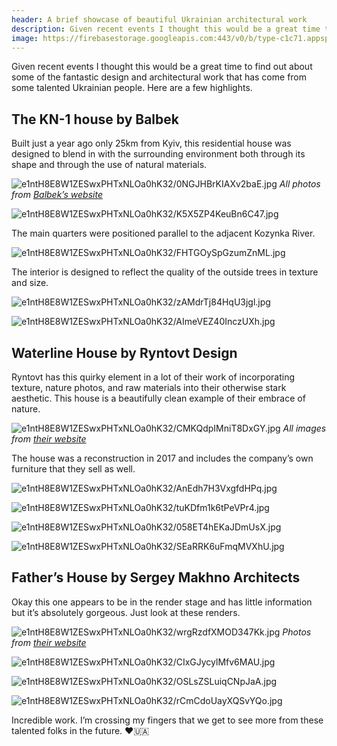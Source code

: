 ```yaml
---
header: A brief showcase of beautiful Ukrainian architectural work
description: Given recent events I thought this would be a great time to find out about some of the fantastic design and architectural work that has come from the talented Ukrainian people. Here are a few highlights.
image: https://firebasestorage.googleapis.com:443/v0/b/type-c1c71.appspot.com/o/e1ntH8E8W1ZESwxPHTxNLOa0hK32%2FwrgRzdfXMOD347Kk.jpg?alt=media&token=3ae57b34-992d-4b25-8008-23bd2d976c53
---
```


Given recent events I thought this would be a great time to find out about some of the fantastic design and architectural work that has come from some talented Ukrainian people. Here are a few highlights. 

## The KN-1 house by Balbek

Built just a year ago only 25km from Kyiv, this residential house was designed to blend in with the surrounding environment both through its shape and through the use of natural materials.

![e1ntH8E8W1ZESwxPHTxNLOa0hK32/0NGJHBrKIAXv2baE.jpg](https://firebasestorage.googleapis.com:443/v0/b/type-c1c71.appspot.com/o/e1ntH8E8W1ZESwxPHTxNLOa0hK32%2F0NGJHBrKIAXv2baE.jpg?alt=media&token=6931225f-2a1a-4374-b167-0c7055fc7068)
*All photos from [Balbek’s website](https://www.balbek.com/)*

![e1ntH8E8W1ZESwxPHTxNLOa0hK32/K5X5ZP4KeuBn6C47.jpg](https://firebasestorage.googleapis.com:443/v0/b/type-c1c71.appspot.com/o/e1ntH8E8W1ZESwxPHTxNLOa0hK32%2FK5X5ZP4KeuBn6C47.jpg?alt=media&token=f68737b8-235f-453d-91a1-4bf6e25a8dd2)

The main quarters were positioned parallel to the adjacent Kozynka River. 

![e1ntH8E8W1ZESwxPHTxNLOa0hK32/FHTGOySpGzumZnML.jpg](https://firebasestorage.googleapis.com:443/v0/b/type-c1c71.appspot.com/o/e1ntH8E8W1ZESwxPHTxNLOa0hK32%2FFHTGOySpGzumZnML.jpg?alt=media&token=de21c77b-3d6e-45f5-841e-bf579963238c)

The interior is designed to reflect the quality of the outside trees in texture and size. 

![e1ntH8E8W1ZESwxPHTxNLOa0hK32/zAMdrTj84HqU3jgl.jpg](https://firebasestorage.googleapis.com:443/v0/b/type-c1c71.appspot.com/o/e1ntH8E8W1ZESwxPHTxNLOa0hK32%2FzAMdrTj84HqU3jgl.jpg?alt=media&token=741961f3-5ae2-4208-980a-c65648a15c1c)

![e1ntH8E8W1ZESwxPHTxNLOa0hK32/AImeVEZ40InczUXh.jpg](https://firebasestorage.googleapis.com:443/v0/b/type-c1c71.appspot.com/o/e1ntH8E8W1ZESwxPHTxNLOa0hK32%2FAImeVEZ40InczUXh.jpg?alt=media&token=a8393871-025c-4edd-9838-fd2301745ed6)

## Waterline House by Ryntovt Design

Ryntovt has this quirky element in a lot of their work of incorporating texture, nature photos, and raw materials into their otherwise stark aesthetic. This house is a beautifully clean example of their embrace of nature. 

![e1ntH8E8W1ZESwxPHTxNLOa0hK32/CMKQdpIMniT8DxGY.jpg](https://firebasestorage.googleapis.com:443/v0/b/type-c1c71.appspot.com/o/e1ntH8E8W1ZESwxPHTxNLOa0hK32%2FCMKQdpIMniT8DxGY.jpg?alt=media&token=96812708-105b-480b-a4ec-dcca0d9f19f3)
*All images from [their website](https://ryntovt.com)*

The house was a reconstruction in 2017 and includes the company’s own furniture that they sell as well.

![e1ntH8E8W1ZESwxPHTxNLOa0hK32/AnEdh7H3VxgfdHPq.jpg](https://firebasestorage.googleapis.com:443/v0/b/type-c1c71.appspot.com/o/e1ntH8E8W1ZESwxPHTxNLOa0hK32%2FAnEdh7H3VxgfdHPq.jpg?alt=media&token=5b8a9186-e365-495b-8235-8dc3712e84ab)

![e1ntH8E8W1ZESwxPHTxNLOa0hK32/tuKDfm1k6tPeVPr4.jpg](https://firebasestorage.googleapis.com:443/v0/b/type-c1c71.appspot.com/o/e1ntH8E8W1ZESwxPHTxNLOa0hK32%2FtuKDfm1k6tPeVPr4.jpg?alt=media&token=b05481b8-bcc4-45a4-a4d1-e2d843d9be77)

![e1ntH8E8W1ZESwxPHTxNLOa0hK32/058ET4hEKaJDmUsX.jpg](https://firebasestorage.googleapis.com:443/v0/b/type-c1c71.appspot.com/o/e1ntH8E8W1ZESwxPHTxNLOa0hK32%2F058ET4hEKaJDmUsX.jpg?alt=media&token=5d88b1f3-0285-4980-9925-9a7cab5a6420)

![e1ntH8E8W1ZESwxPHTxNLOa0hK32/SEaRRK6uFmqMVXhU.jpg](https://firebasestorage.googleapis.com:443/v0/b/type-c1c71.appspot.com/o/e1ntH8E8W1ZESwxPHTxNLOa0hK32%2FSEaRRK6uFmqMVXhU.jpg?alt=media&token=891976b0-bb60-48b2-85ec-ac0f4b23e082)

## Father’s House by Sergey Makhno Architects

Okay this one appears to be in the render stage and has little information but it’s absolutely gorgeous. Just look at these renders.

![e1ntH8E8W1ZESwxPHTxNLOa0hK32/wrgRzdfXMOD347Kk.jpg](https://firebasestorage.googleapis.com:443/v0/b/type-c1c71.appspot.com/o/e1ntH8E8W1ZESwxPHTxNLOa0hK32%2FwrgRzdfXMOD347Kk.jpg?alt=media&token=3ae57b34-992d-4b25-8008-23bd2d976c53)
*Photos from [their website](https://mahno.com.ua)*

![e1ntH8E8W1ZESwxPHTxNLOa0hK32/CIxGJycylMfv6MAU.jpg](https://firebasestorage.googleapis.com:443/v0/b/type-c1c71.appspot.com/o/e1ntH8E8W1ZESwxPHTxNLOa0hK32%2FCIxGJycylMfv6MAU.jpg?alt=media&token=624d5329-082d-4cfa-adfa-a45fe040b38d)

![e1ntH8E8W1ZESwxPHTxNLOa0hK32/OSLsZSLuiqCNpJaA.jpg](https://firebasestorage.googleapis.com:443/v0/b/type-c1c71.appspot.com/o/e1ntH8E8W1ZESwxPHTxNLOa0hK32%2FOSLsZSLuiqCNpJaA.jpg?alt=media&token=a3da3d28-3abd-4f41-a7a3-0a5923e6a491)

![e1ntH8E8W1ZESwxPHTxNLOa0hK32/rCmCdoUayXQSvYQo.jpg](https://firebasestorage.googleapis.com:443/v0/b/type-c1c71.appspot.com/o/e1ntH8E8W1ZESwxPHTxNLOa0hK32%2FrCmCdoUayXQSvYQo.jpg?alt=media&token=d41a4d0c-c541-46c2-83c5-9b946246be5c)

Incredible work. I’m crossing my fingers that we get to see more from these talented folks in the future. ❤️🇺🇦







